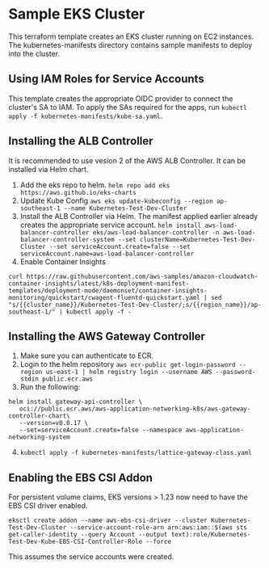 # Sample EKS Cluster

This terraform template creates an EKS cluster running on EC2 instances. The kubernetes-manifests directory contains sample manifests to deploy into the cluster.

## Using IAM Roles for Service Accounts

This template creates the appropriate OIDC provider to connect the cluster's SA to IAM. To apply the SAs required for the apps, run `kubectl apply -f kubernetes-manifests/kube-sa.yaml`.

## Installing the ALB Controller

It is recommended to use vesion 2 of the AWS ALB Controller. It can be installed via Helm chart.

1. Add the eks repo to helm. `helm repo add eks https://aws.github.io/eks-charts`
2. Update Kube Config `aws eks update-kubeconfig --region ap-southeast-1 --name Kubernetes-Test-Dev-Cluster`
3. Install the ALB Controller via Helm. The manifest applied earlier already creates the appropriate service account. `helm install aws-load-balancer-controller eks/aws-load-balancer-controller -n aws-load-balancer-controller-system --set clusterName=Kubernetes-Test-Dev-Cluster --set serviceAccount.create=false --set serviceAccount.name=aws-load-balancer-controller`
4. Enable Container Insights
```
curl https://raw.githubusercontent.com/aws-samples/amazon-cloudwatch-container-insights/latest/k8s-deployment-manifest-templates/deployment-mode/daemonset/container-insights-monitoring/quickstart/cwagent-fluentd-quickstart.yaml | sed "s/{{cluster_name}}/Kubernetes-Test-Dev-Cluster/;s/{{region_name}}/ap-southeast-1/" | kubectl apply -f -
```

## Installing the AWS Gateway Controller

1. Make sure you can authenticate to ECR.
2. Login to the helm repository `aws ecr-public get-login-password --region us-east-1 | helm registry login --username AWS --password-stdin public.ecr.aws`
3. Run the following:

```
helm install gateway-api-controller \           
   oci://public.ecr.aws/aws-application-networking-k8s/aws-gateway-controller-chart\
   --version=v0.0.17 \
   --set=serviceAccount.create=false --namespace aws-application-networking-system
```
4. `kubectl apply -f kubernetes-manifests/lattice-gateway-class.yaml`

## Enabling the EBS CSI Addon

For persistent volume claims, EKS versions > 1.23 now need to have the EBS CSI driver enabled.

`eksctl create addon --name aws-ebs-csi-driver --cluster Kubernetes-Test-Dev-Cluster --service-account-role-arn arn:aws:iam::$(aws sts get-caller-identity --query Account --output text):role/Kubernetes-Test-Dev-Kube-EBS-CSI-Controller-Role --force`

This assumes the service accounts were created.